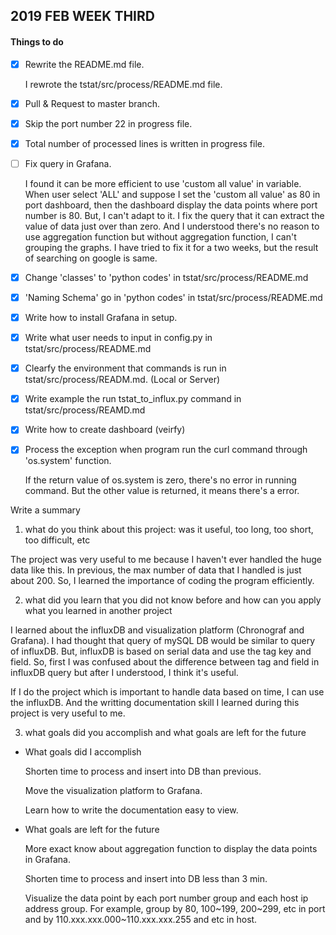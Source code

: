 ## 2019 FEB WEEK THIRD

#### Things to do

- [x] Rewrite the README.md file.

  I rewrote the tstat/src/process/README.md file.
  
- [x] Pull & Request to master branch.

- [x] Skip the port number 22 in progress file.

- [x] Total number of processed lines is written in progress file.

- [ ] Fix query in Grafana.

	I found it can be more efficient to use 'custom all value' in variable. When user select 'ALL' and suppose I set the 'custom all value' as 80 in port dashboard, then the dashboard display the data points where port number is 80. But, I can't adapt to it. I fix the query that it can extract the value of data just over than zero. And I understood there's no reason to use aggregation function but without aggregation function, I can't grouping the graphs. I have tried to fix it for a two weeks, but the result of searching on google is same.  

- [x] Change 'classes' to 'python codes' in tstat/src/process/README.md

- [x] 'Naming Schema' go in 'python codes' in tstat/src/process/README.md

- [x] Write how to install Grafana in setup.

- [x] Write what user needs to input in config.py in tstat/src/process/README.md

- [x] Clearfy the environment that commands is run in tstat/src/process/READM.md. (Local or Server)

- [x] Write example the run tstat_to_influx.py command in tstat/src/process/REAMD.md

- [x] Write how to create dashboard (veirfy)

- [x] Process the exception when program run the curl command through 'os.system' function.

	If the return value of os.system is zero, there's no error in running command. But the other value is returned, it means there's a error.


Write a summary

1. what do you think about this project: was it useful, too long, too short, too difficult, etc

 The project was very useful to me because I haven't ever handled the huge data like this. In previous, the max number of data that I handled is just about 200. So, I learned the importance of coding the program efficiently. 

2. what did you learn that you did not know before and how can you apply what you learned in another project

 I learned about the influxDB and visualization platform (Chronograf and Grafana). I had thought that query of mySQL DB would be similar to query of influxDB. But, influxDB is based on serial data and use the tag key and field. So, first I was confused about the difference between tag and field in influxDB query but after I understood, I think it's useful.
 
 If I do the project which is important to handle data based on time, I can use the influxDB. And the writting documentation skill I learned during this project is very useful to me.

3. what goals did you accomplish and what goals are left for the future

- What goals did I accomplish

   Shorten time to process and insert into DB than previous.

   Move the visualization platform to Grafana.

   Learn how to write the documentation easy to view.

- What goals are left for the future

   More exact know about aggregation function to display the data points in Grafana.

   Shorten time to process and insert into DB less than 3 min.

   Visualize the data point by each port number group and each host ip address group. For example, group by 80, 100~199, 200~299, etc in port and by 110.xxx.xxx.000~110.xxx.xxx.255 and etc in host.

